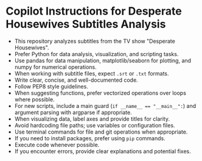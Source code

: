 # Copilot Instructions for Desperate Housewives Subtitles Analysis

- This repository analyzes subtitles from the TV show "Desperate Housewives".
- Prefer Python for data analysis, visualization, and scripting tasks.
- Use pandas for data manipulation, matplotlib/seaborn for plotting, and numpy for numerical operations.
- When working with subtitle files, expect `.srt` or `.txt` formats.
- Write clear, concise, and well-documented code.
- Follow PEP8 style guidelines.
- When suggesting functions, prefer vectorized operations over loops where possible.
- For new scripts, include a main guard (`if __name__ == "__main__":`) and argument parsing with argparse if appropriate.
- When visualizing data, label axes and provide titles for clarity.
- Avoid hardcoding file paths; use variables or configuration files.
- Use terminal commands for file and git operations when appropriate.
- If you need to install packages, prefer using `pip` commands.
- Execute code whenever possible.
- If you encounter errors, provide clear explanations and potential fixes.